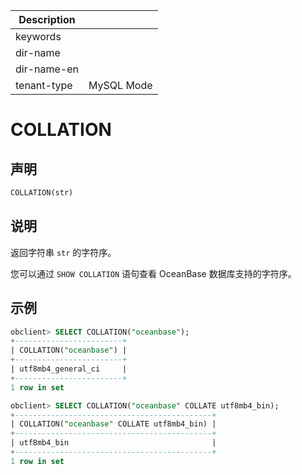 | Description   |                 |
|---------------|-----------------|
| keywords      |                 |
| dir-name      |                 |
| dir-name-en   |                 |
| tenant-type   | MySQL Mode      |

# COLLATION

## 声明

```sql
COLLATION(str)
```

## 说明

返回字符串 `str` 的字符序。

您可以通过 `SHOW COLLATION` 语句查看 OceanBase 数据库支持的字符序。

## 示例

```sql
obclient> SELECT COLLATION("oceanbase");
+------------------------+
| COLLATION("oceanbase") |
+------------------------+
| utf8mb4_general_ci     |
+------------------------+
1 row in set

obclient> SELECT COLLATION("oceanbase" COLLATE utf8mb4_bin);
+--------------------------------------------+
| COLLATION("oceanbase" COLLATE utf8mb4_bin) |
+--------------------------------------------+
| utf8mb4_bin                                |
+--------------------------------------------+
1 row in set
```
